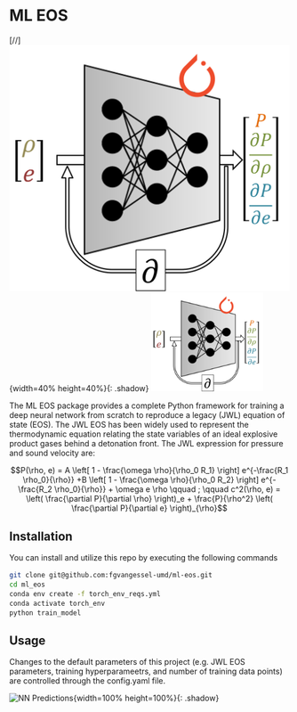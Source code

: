 # ML EOS

[//] ![Thermo-Informed Neural network](results/plots/nn_eos_graphic.png){width=40% height=40%}{: .shadow}
<img src=results/plots/nn_eos_graphic.png alt="Thermo-Informed Neural network" width=40% height=40%>

The ML EOS package provides a complete Python framework for training a deep neural network from scratch to reproduce a legacy (JWL) equation of state (EOS). The JWL EOS has been widely used to represent the thermodynamic equation relating the state variables of an ideal explosive product gases behind a detonation front. The JWL expression for pressure and sound velocity are:

```math
P(\rho, e) = A \left[ 1 - \frac{\omega \rho}{\rho_0 R_1} \right] e^{-\frac{R_1 \rho_0}{\rho}} +B \left[ 1 - \frac{\omega \rho}{\rho_0 R_2} \right] e^{-\frac{R_2 \rho_0}{\rho}} + \omega e \rho   \qquad ; \qquad   c^2(\rho, e) = \left( \frac{\partial P}{\partial \rho} \right)_e + \frac{P}{\rho^2} \left( \frac{\partial P}{\partial e} \right)_{\rho}
```

## Installation

You can install and utilize this repo by executing the following commands

```bash
git clone git@github.com:fgvangessel-umd/ml-eos.git
cd ml_eos
conda env create -f torch_env_reqs.yml
conda activate torch_env
python train_model
```

## Usage

Changes to the default parameters of this project (e.g. JWL EOS parameters, training hyperparameetrs, and number of training data points) are controlled through the config.yaml file.

![NN Predictions](results/plots/pressure_sound_speed_predictions.png){width=100% height=100%}{: .shadow}